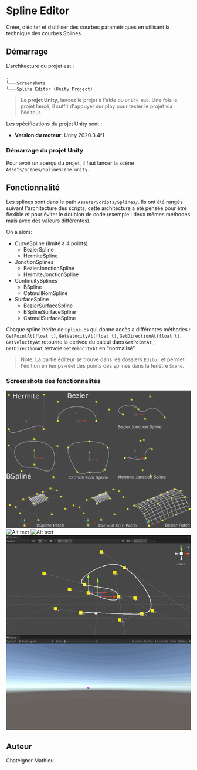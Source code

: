 # Spline Editor

Créer, d’éditer et d’utiliser des courbes paramétriques en utilisant la technique des courbes Splines.

## Démarrage

L'architecture du projet est :
```
.
└───Screenshots
└───Spline Editor (Unity Project)
```

> Le __projet Unity__, lancez le projet à l'aide du `Unity Hub`. Une fois le projet lancé, il suffit d'appuyer sur play pour tester le projet via l'éditeur.  

Les spécifications du projet Unity sont :  
* __Version du moteur:__ Unity 2020.3.4f1  

### Démarrage du projet Unity
Pour avoir un aperçu du projet, il faut lancer la scène `Assets/Scenes/SplineScene.unity`.

## Fonctionnalité

Les splines sont dans le path `Assets/Scripts/Splines/`. Ils ont été rangés suivant l'architecture des scripts, cette architecture a été pensée pour être flexible et pour éviter le doublon de code (exemple : deux mêmes méthodes mais avec des valeurs différentes).  

On a alors:  
* CurveSpline (limité à 4 points)
  * BezierSpline
  * HermiteSpline
* JonctionSplines
  * BezierJonctionSpline
  * HermiteJonctionSpline
* ContinuitySplines
  * BSpline
  * CatmullRomSpline
* SurfaceSpline
  * BezierSurfaceSpline
  * BSplineSurfaceSpline
  * CatmullSurfaceSpline  


Chaque spline hérite de `Spline.cs` qui donne accès à différentes méthodes : `GetPointAt(float t)`, `GetVelocityAt(float t)`, `GetDirectionAt(float t)`.  
`GetVelocityAt` retourne la dérivée du calcul dans `GetPointAt` ; `GetDirectionAt` renvoie `GetVelocityAt` en "normalisé". 

> Note: La partie éditeur se trouve dans les dossiers `Editor` et permet l'édition en temps-réel des points des splines dans la fenêtre `Scene`.  

### Screenshots des fonctionnalités

![Alt text](\Screenshots\Splines.png "Bezier Jonction Spline Edition")
![Alt text](\Screenshots\BezierJonctionSplineEdition.gif "Bezier Jonction Spline Edition")
![Alt text](\Screenshots\AddPointsExample.gif "Add Points with example")
![Alt text](\Screenshots\ExampleFollowSpline.gif "Example Follow Spline")


## Auteur
Chateigner Mathieu